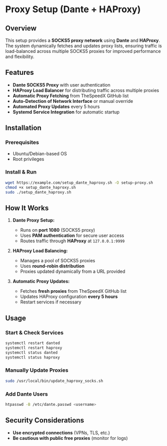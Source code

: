 # Proxy Setup (Dante + HAProxy)

## Overview
This setup provides a **SOCKS5 proxy network** using **Dante** and **HAProxy**. The system dynamically fetches and updates proxy lists, ensuring traffic is load-balanced across multiple SOCKS5 proxies for improved performance and flexibility.

## Features
- **Dante SOCKS5 Proxy** with user authentication
- **HAProxy Load Balancer** for distributing traffic across multiple proxies
- **Automatic Proxy Fetching** from TheSpeedX GitHub list
- **Auto-Detection of Network Interface** or manual override
- **Automated Proxy Updates** every 5 hours
- **Systemd Service Integration** for automatic startup

## Installation
### Prerequisites
- Ubuntu/Debian-based OS
- Root privileges

### Install & Run
```bash
wget https://example.com/setup_dante_haproxy.sh -O setup-proxy.sh
chmod +x setup_dante_haproxy.sh
sudo ./setup_dante_haproxy.sh
```

## How It Works
1. **Dante Proxy Setup:**
   - Runs on **port 1080** (SOCKS5 proxy)
   - Uses **PAM authentication** for secure user access
   - Routes traffic through **HAProxy** at `127.0.0.1:9999`

2. **HAProxy Load Balancing:**
   - Manages a pool of SOCKS5 proxies
   - Uses **round-robin distribution**
   - Proxies updated dynamically from a URL provided

3. **Automatic Proxy Updates:**
   - Fetches **fresh proxies** from TheSpeedX GitHub list
   - Updates HAProxy configuration **every 5 hours**
   - Restart services if necessary

## Usage
### Start & Check Services
```bash
systemctl restart danted
systemctl restart haproxy
systemctl status danted
systemctl status haproxy
```

### Manually Update Proxies
```bash
sudo /usr/local/bin/update_haproxy_socks.sh
```

### Add Dante Users
```bash
htpasswd -B /etc/dante.passwd <username>
```

## Security Considerations
- **Use encrypted connections** (VPNs, TLS, etc.)
- **Be cautious with public free proxies** (monitor for logs)


